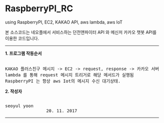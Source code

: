 # RaspberryPI_RC
using RaspberryPI, EC2, KAKAO API, aws lambda, aws IoT

본 소스코드는 네오플에서 서비스하는 던전앤파이터 API 와 메신저 카카오 챗봇 API를 이용한 코드입니다.
</br> 
***
<b>1. 프로그램 작동순서</b>
<pre> 
KAKAO 플러스친구 메시지 -> EC2 -> request, response -> 카카오 서버
lambda 를 통해 request 메시지 트리거로 해당 메서드가 실행됨
RaspberryPI 는 항상 aws Iot의 메시지 수신 대기상태.
</pre>


<b>2. 작성자</b>
<pre> 
seoyul yoon
                20. 11. 2017
</pre>
***
